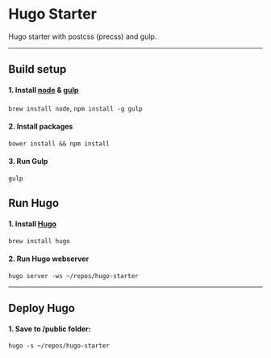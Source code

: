 # Hugo Starter

Hugo starter with postcss (precss) and gulp.


***


## Build setup

#### 1. Install [node](http://nodejs.org/) & [gulp](http://gulpjs.com/)

`brew install node`, `npm install -g gulp`

#### 2. Install packages

`bower install && npm install`

#### 3. Run Gulp

`gulp`


## Run Hugo

#### 1. Install [Hugo](http://gohugo.io/)

`brew install hugo`

#### 2. Run Hugo webserver

`hugo server -ws ~/repos/hugo-starter`

***

## Deploy Hugo

#### 1. Save to /public folder:

`hugo -s ~/repos/hugo-starter`
